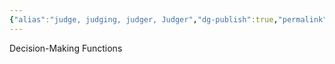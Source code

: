 ```yaml
---
{"alias":"judge, judging, judger, Judger","dg-publish":true,"permalink":"/cards/depth-psychology-theory/judgement/","dgPassFrontmatter":true,"noteIcon":"1","created":"2023-01-04T18:39:21.939+01:00","updated":"2023-05-26T18:12:07.783+02:00"}
---
```



Decision-Making Functions